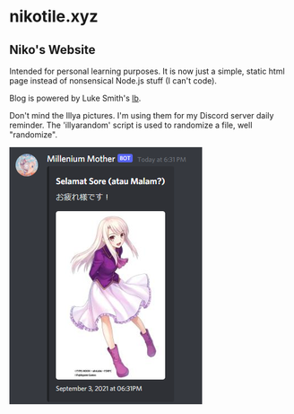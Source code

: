 # nikotile.xyz
## Niko's Website

Intended for personal learning purposes. It is now just a simple, static html page
instead of nonsensical Node.js stuff (I can't code).

Blog is powered by Luke Smith's [lb](https://github.com/LukeSmithxyz/lb).

Don't mind the Illya pictures. I'm using them for my Discord server daily reminder. The 'illyarandom'
script is used to randomize a file, well "randomize".

![Illya](/pictures/discord-reminder.png)

